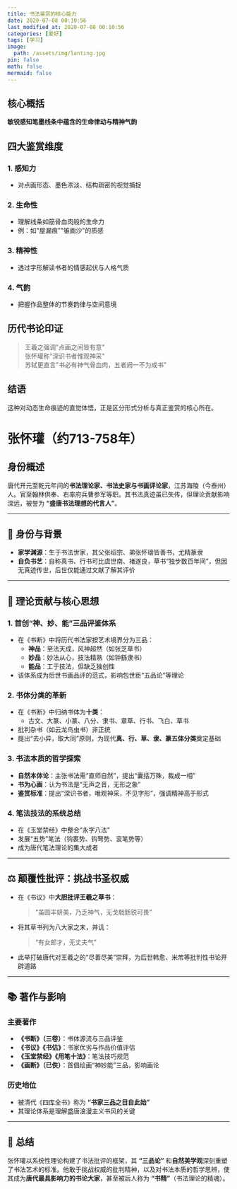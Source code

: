 ```yaml
---
title: 书法鉴赏的核心能力
date: 2020-07-08 00:10:56
last_modified_at: 2020-07-08 00:10:56
categories: [爱好]
tags: [学习]
image:
  path: /assets/img/lanting.jpg
pin: false
math: false
mermaid: false
---
```



## 核心概括
**敏锐感知笔墨线条中蕴含的生命律动与精神气韵**

## 四大鉴赏维度

### 1. 感知力
- 对点画形态、墨色浓淡、结构疏密的视觉捕捉

### 2. 生命性  
- 理解线条如筋骨血肉般的生命力
- 例：如"屋漏痕""锥画沙"的质感

### 3. 精神性
- 透过字形解读书者的情感起伏与人格气质

### 4. 气韵
- 把握作品整体的节奏韵律与空间意境

## 历代书论印证

> 王羲之强调"点画之间皆有意"  
> 张怀瓘称"深识书者惟观神采"  
> 苏轼更直言"书必有神气骨血肉，五者阙一不为成书"

## 结语
这种对动态生命痕迹的直觉体悟，正是区分形式分析与真正鉴赏的核心所在。


# 张怀瓘（约713-758年）

## 身份概述
唐代开元至乾元年间的**书法理论家、书法史家与书画评论家**，江苏海陵（今泰州）人。官至翰林供奉、右率府兵曹参军等职。其书法真迹虽已失传，但理论贡献影响深远，被誉为 **“盛唐书法理想的代言人”**。

---

## 📜 身份与背景

- **家学渊源**：生于书法世家，其父张绍宗、弟张怀瓌皆善书，尤精篆隶
- **自负书艺**：自称真书、行书可比虞世南、褚遂良，草书“独步数百年间”，但因无真迹传世，后世仅能通过文献了解其评价

---

## 🧠 理论贡献与核心思想

### 1. 首创“神、妙、能”三品评鉴体系
- 在《书断》中将历代书法家按艺术境界分为三品：
  - **神品**：至法天成，风神超然（如张芝草书）
  - **妙品**：妙法从心，技法精熟（如钟繇隶书）
  - **能品**：工于技法，但缺乏独创性
- 该体系成为后世书画品评的范式，影响包世臣“五品论”等理论

### 2. 书体分类的革新
- 在《书断》中归纳书体为**十类**：
  - 古文、大篆、小篆、八分、隶书、章草、行书、飞白、草书
- 批判杂书（如云龙鸟虫书）非正统
- 提出“去小异，取大同”原则，为现代**真、行、草、隶、篆五体分类**奠定基础

### 3. 书法本质的哲学探索
- **自然本体论**：主张书法需“直师自然”，提出“囊括万殊，裁成一相”
- **书为心画**：认为书法是“无声之音，无形之象”
- **鉴赏标准**：提出“深识书者，唯观神采，不见字形”，强调精神高于形式

### 4. 笔法技法的系统总结
- 在《玉堂禁经》中整合“永字八法”
- 发展“五势”笔法（钩裹势、钩弩势、衮笔势等）
- 成为唐代笔法理论的集大成者

---

## ⚖️ 颠覆性批评：挑战书圣权威

- 在《书议》中**大胆批评王羲之草书**：
  > “虽圆丰妍美，乃乏神气，无戈戟銛锐可畏”
  
- 将其草书列为八大家之末，并讥：
  > “有女郎才，无丈夫气”

- 此举打破唐代对王羲之的“尽善尽美”崇拜，为后世韩愈、米芾等批判性书论开辟道路

---

## 📚 著作与影响

### 主要著作
- **《书断》（三卷）**：书体源流与三品评鉴
- **《书议》《书估》**：书家优劣与作品价值评估
- **《玉堂禁经》《用笔十法》**：笔法技巧规范
- **《画断》（已佚）**：首倡绘画“神妙能”三品，影响画论

### 历史地位
- 被清代《四库全书》称为 **“书家三品之目自此始”**
- 其理论体系是理解盛唐浪漫主义书风的关键

---

## 💎 总结

张怀瓘以系统性理论构建了书法批评的框架，其 **“三品论”** 和**自然美学观**深刻重塑了书法艺术的标准。他敢于挑战权威的批判精神，以及对书法本质的哲学思辨，使其成为**唐代最具影响力的书论大家**，甚至被后人称为 **“书精”**（书法理论的精魂）。
